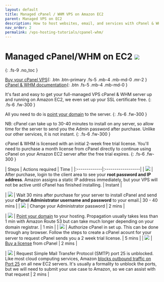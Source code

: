 ```yaml
---
layout: default
title: Managed cPanel / WHM VPS on Amazon EC2
parent: Managed VPS on EC2
description: How to host websites, email, and services with cPanel & WHM on AWS
nav_order: 2
permalink: /vps-hosting-tutorials/cpanel-whm/
---
```


# Managed cPanel/WHM on EC2 ![](/assets/wave.svg)
{: .fs-9 .no_toc }

[Buy your cPanel VPS](https://cloud.hostjane.com/vps/?appType=0&app=0){: .btn .btn-primary .fs-5 .mb-4 .mb-md-0 .mr-2 } [cPanel & WHM documentation](https://docs.cpanel.net/){: .btn .fs-5 .mb-4 .mb-md-0 }

It's fast and easy to get your full-managed VPS cPanel & WHM server up and running on Amazon EC2, we even set up your SSL certificate free. 
{: .fs-6 .fw-300 }

All you need to do is [point your domain](point-your-domain/) to the server.
{: .fs-6 .fw-300 }

<span class="purple">NB: cPanel can take up to 30-40 minutes to install on any server, so allow time for the server to send you the Admin password after purchase. Unlike our other services, it is not instant.</span>
{: .fs-6 .fw-300 }

<span class="blue">cPanel & WHM is licensed with an initial 2-week free trial license. You'll need to purchase a month license from cPanel directly to continue using cPanel on your Amazon EC2 server after the free trial expires.</span>
{: .fs-6 .fw-300 }

| Steps       | Actions required    | Time |
|:-------------|:------------------|
|   ![](/assets/one.svg)           | After purchase, login to the client area to see your **root password and IP address**. Amazon assigns a static IP address immediately, but your VPS will not be active until cPanel has finished installing. | Instant |

|   ![](/assets/two.svg)           | Wait 30 mins after purchase for your server to install cPanel and send your **cPanel Administrator username and password** to your email.| 30 - 40 mins |
| ![](/assets/three.svg)  | Change your Administrator password  | 2 mins |

| ![](/assets/four.svg) | [Point your domain](/point-your-domain/) to your hosting. Propagation usually takes less than 1 min with Amazon Route 53 but can take much longer depending on your domain registrar.  | 1 min |
| ![](/assets/five.svg)  | Authorize cPanel in set up. This can be done through any browser. Follow the steps to create a cPanel acount for your server to request cPanel sends you a 2 week trial license. | 5 mins |
| ![](/assets/six.svg) | [Buy a license](https://www.cpanel.net/pricing/) from cPanel  | 2 mins |

| ![](/assets/seven.svg)  | Request Simple Mail Transfer Protocol (SMTP) port 25 is unblocked. Like most cloud computing services, Amazon [blocks outbound traffic on Port 25](https://docs.aws.amazon.com/AWSEC2/latest/UserGuide/ec2-resource-limits.html#port-25-throttle) on all new EC2 servers. It's usually a formality to unblock the ports, but we will need to submit your use case to Amazon, so we can assist with that request | 2 mins |

